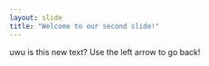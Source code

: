 ```yaml
---
layout: slide
title: "Welcome to our second slide!"
---
```

uwu is this new text?
Use the left arrow to go back!
